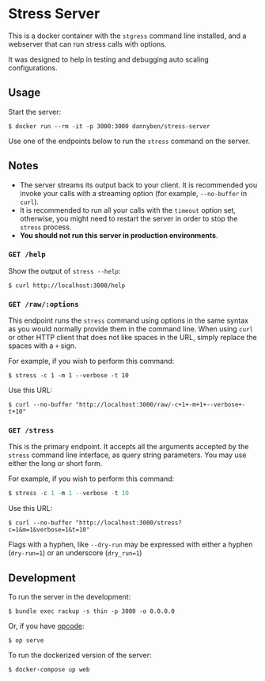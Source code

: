 # Stress Server

This is a docker container with the `stgress` command line installed, and
a webserver that can run stress calls with options.

It was designed to help in testing and debugging auto scaling configurations.

## Usage

Start the server:

```shell
$ docker run --rm -it -p 3000:3000 dannyben/stress-server
```

Use one of the endpoints below to run the `stress` command on the server.

## Notes

- The server streams its output back to your client. It is recommended you invoke your calls with a streaming option (for example, `--no-buffer` in `curl`).
- It is recommended to run all your calls with the `timeout` option set, otherwise, you might need to restart the server in order to stop the `stress` process.
- **You should not run this server in production environments**.

### `GET /help`

Show the output of `stress --help`:

```shell
$ curl http://localhost:3000/help
```

### `GET /raw/:options`

This endpoint runs the `stress` command using options in the same syntax as you would normally provide them in the command line. When using `curl` or other HTTP client that does not like spaces in the URL, simply replace the spaces with a `+` sign.

For example, if you wish to perform this command:

```shell
$ stress -c 1 -m 1 --verbose -t 10
```

Use this URL:

```shell
$ curl --no-buffer "http://localhost:3000/raw/-c+1+-m+1+--verbose+-t+10"
```

### `GET /stress`

This is the primary endpoint. It accepts all the arguments accepted by the `stress` command line interface, as query string parameters. You may use either the long or short form.

For example, if you wish to perform this command:

```powershell
$ stress -c 1 -m 1 --verbose -t 10
```

Use this URL:

```shell
$ curl --no-buffer "http://localhost:3000/stress?c=1&m=1&verbose=1&t=10"
```

Flags with a hyphen, like `--dry-run` may be expressed with either a hyphen (`dry-run=1`) or an underscore (`dry_run=1`)

## Development

To run the server in the development:

```shell
$ bundle exec rackup -s thin -p 3000 -o 0.0.0.0
```

Or, if you have [opcode](https://github.com/dannyben/opcode):

```shell
$ op serve
```

To run the dockerized version of the server:

```shell
$ docker-compose up web
```


